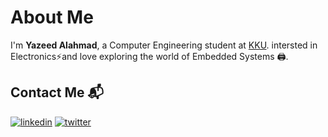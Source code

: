  # About Me
I'm **Yazeed Alahmad**, a Computer Engineering student at [KKU](https://en.wikipedia.org/wiki/King_Khalid_University). intersted in Electronics⚡and love exploring the world of Embedded Systems 🖨️.

<h2>Contact Me 📬</h2></summary>
  
  <!--<h3>Discord</h3>
  <img align="center" src="https://discord.c99.nl/widget/theme-4/446999223183998987.png" />
  <h3>Social Media</h3>-->

[![linkedin](https://skillicons.dev/icons?i=linkedin)](https://www.linkedin.com/in/uozeed/)
[![twitter](https://skillicons.dev/icons?i=twitter)](https://twitter.com/u0zeed)
<!--[![discord](https://skillicons.dev/icons?i=discord)](https://dsc.gg/95)<br>-->

<!--<img align="left" src="https://skillicons.dev/icons?i=gmail" />
<h2 align="left">uozeed@gmail.com</h2>-->
</details>




<p align="center"> 
  <!-- <img src="https://komarev.com/ghpvc/?username=upsilun&label=Profile%20views&color=0e75b6&style=flat" alt="upsilun" />--> 
    <!--<img src="https://skillicons.dev/icons?i=cpp,c,cs,arduino">-->
    <br>
    <!--<img src="https://skillicons.dev/icons?i=js,html,css,electron,firebase,express">-->
</p>
<!--<p align="center"> <a href="https://github.com/ryo-ma/github-profile-trophy"><img src="https://github-profile-trophy.vercel.app/?username=upsilun" alt="upsilun" /></a> </p>-->

